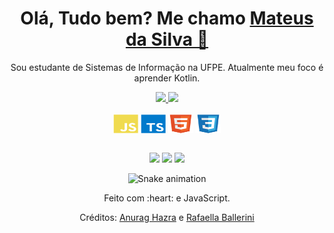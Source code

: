<div>
  
  <h1 align="center">
    Olá, Tudo bem? Me chamo  
    <a href="https://www.linkedin.com/in/mateus-silva-82b311234/">Mateus da Silva 🙂</a>
  </h1>
  
  <p align="center">
    Sou estudante de Sistemas de Informação na UFPE. Atualmente meu foco é aprender Kotlin.
  </p>
 
  <div align="center">
  <a href="https://github.com/Mateus003">
    <img height="150em" src="https://github-readme-stats.vercel.app/api?username=Mateus003&count_private=true&include_all_commits=true&show_icons=true&theme=dracula&hide_border=false&show_owner=true"/>
    <img height="150em" src="https://github-readme-stats.vercel.app/api/top-langs/?username=Mateus003&theme=dracula&hide_border=false&&layout=compact"/>
  </a>
</div>
<div align="center" valign="top"><br>
  <img align="center" alt="Js" height="30" width="40" src="https://raw.githubusercontent.com/devicons/devicon/master/icons/javascript/javascript-plain.svg">
  <img align="center" alt="Js" height="30" width="40" src="https://raw.githubusercontent.com/devicons/devicon/master/icons/typescript/typescript-plain.svg">
  <img align="center" alt="HTML" height="30" width="40" src="https://raw.githubusercontent.com/devicons/devicon/master/icons/html5/html5-original.svg">
  <img align="center" alt="CSS" height="30" width="40" src="https://raw.githubusercontent.com/devicons/devicon/master/icons/css3/css3-original.svg">
</div><br>
  
<div align="center">

  <a href="https://www.instagram.com/mateus.silva_1_/" target="_blank"><img src="https://img.shields.io/badge/-Instagram-%23E4405F?style=for-the-badge&logo=instagram&logoColor=white" target="_blank"></a>
  <a href="https://www.linkedin.com/in/mateus-silva-82b311234/" target="_blank"><img src="https://img.shields.io/badge/-LinkedIn-%230077B5?style=for-the-badge&logo=linkedin&logoColor=white" target="_blank"></a> 
  <a href="mailto:mateusdev0101@gmail.com"><img src="https://img.shields.io/badge/-Gmail-%23333?style=for-the-badge&logo=gmail&logoColor=white" target="_blank"></a>
</div>

<div align="center">
   

  ![Snake animation](https://github.com/Mateus003/Mateus003/blob/output/github-contribution-grid-snake.svg)

</div>

<div align="center">
  <p>Feito com :heart: e JavaScript.</p>
  <p>Créditos: <a href="https://github.com/anuraghazra/github-readme-stats">Anurag Hazra</a> e <a href="https://github.com/rafaballerini">Rafaella Ballerini</a></p>
</div
